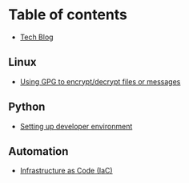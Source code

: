 # Table of contents

* [Tech Blog](README.md)

## Linux

* [Using GPG to encrypt/decrypt files or messages](linux/gpg.md)

## Python

* [Setting up developer environment](python/virtualenv.md)

## Automation

* [Infrastructure as Code \(IaC\)](automation/infrastructure-as-code-iac.md)

